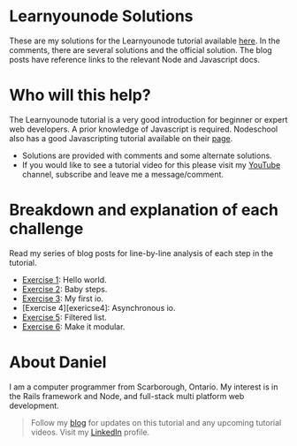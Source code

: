 # Learnyounode Solutions

These are my solutions for the Learnyounode tutorial available [here][LearnyounodeLink].  In the comments, there are several solutions and the official solution.  The blog posts have reference links to the relevant Node and Javascript docs.

# Who will this help?

The Learnyounode tutorial is a very good introduction for beginner or expert web developers.  A prior knowledge of Javascript is required.  Nodeschool also has a good Javascripting tutorial available on their [page][javascriptingLink].

- Solutions are provided with comments and some alternate solutions.
- If you would like to see a tutorial video for this please visit my [YouTube][youtubelink] channel, subscribe and leave me a message/comment.


# Breakdown and explanation of each challenge

Read my series of blog posts for line-by-line analysis of each step in the tutorial.

- [Exercise 1][exercise1]:  Hello world.
- [Exercise 2][exercise2]:  Baby steps.
- [Exercise 3][exercise3]:  My first io.
- [Exercise 4][exericse4]:  Asynchronous io.
- [Exercise 5][exercise5]:  Filtered list.
- [Exercise 6][exercise6]:  Make it modular.


# About Daniel

I am a computer programmer from Scarborough, Ontario.  My interest is in the Rails framework and Node, and full-stack multi platform web development.


> Follow my [blog][bloglink] for updates on this tutorial and any upcoming tutorial videos.
> Visit my [LinkedIn][linkedinlink] profile.

[LearnyounodeLink]: <https://github.com/workshopper/learnyounode>
[bloglink]: <https://medium.com/coding-and-web-development/learnyounode-92487f382e01#.4xabu4beh>
[youtubelink]: <https://www.youtube.com/c/danielpaulgrechpereira>
[linkedinlink]: <https://ca.linkedin.com/in/danielpaulpereira>
[javascriptingLink]: <https://github.com/workshopper/javascripting>

[exercise1]: <https://medium.com/coding-and-web-development/learnyounode-exercise-1-907e214c4f28#.pxzcl7vkt>
[exercise2]: <https://medium.com/coding-and-web-development/learnyounode-exercise-2-677f3a9d32f1#.2ls4dyw3t>
[exercise3]: <https://medium.com/coding-and-web-development/learnyounode-exercise-3-2aa8d6aba68a#.njwfdxqqt>
[exercise4]: <https://medium.com/@pereirawebdev/learnyounode-exercise-4-89a8b2637677#.o9nvapnz8>
[exercise5]: <https://medium.com/coding-and-web-development/learnyounode-exercise-5-ba7e4212bd56#.iam1nr6f4>
[exercise6]: <https://medium.com/coding-and-web-development/learnyounode-exercise-6-a9079f4e7dac#.un8yevyej>